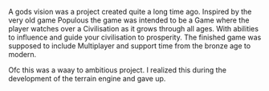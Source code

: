 A gods vision was a project created quite a long time ago. 
Inspired by the very old game Populous the game was intended to be a Game where the player watches over a Civilisation as it grows through all ages. With abilities to influence and guide your civilisation to prosperity. The finished game was supposed to include Multiplayer and support time from the bronze age to modern. 

Ofc this was a waay to ambitious project. I realized this during the development of the terrain engine and gave up. 